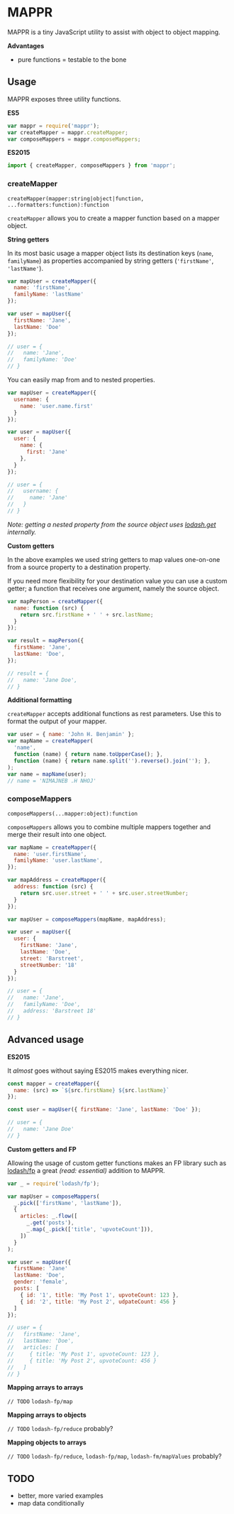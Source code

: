 # MAPPR

MAPPR is a tiny JavaScript utility to assist with object to object mapping.

**Advantages**

* pure functions = testable to the bone

## Usage

MAPPR exposes three utility functions.

**ES5**

```javascript
var mappr = require('mappr');
var createMapper = mappr.createMapper;
var composeMappers = mappr.composeMappers;
```

**ES2015**

```javascript
import { createMapper, composeMappers } from 'mappr';
```

### createMapper

```
createMapper(mapper:string|object|function, ...formatters:function):function
```

`createMapper` allows you to create a mapper function based on a mapper object.

**String getters**

In its most basic usage a mapper object lists its destination keys (`name`, `familyName`) as properties accompanied by string getters (`'firstName'`, `'lastName'`).

```javascript
var mapUser = createMapper({
  name: 'firstName',
  familyName: 'lastName'
});

var user = mapUser({
  firstName: 'Jane',
  lastName: 'Doe'
});

// user = {
//   name: 'Jane',
//   familyName: 'Doe'
// }
```

You can easily map from and to nested properties.

```javascript
var mapUser = createMapper({
  username: {
    name: 'user.name.first'
  }
});

var user = mapUser({
  user: {
    name: {
      first: 'Jane'
    },
  }
});

// user = {
//   username: {
//     name: 'Jane'
//   }
// }
```

*Note: getting a nested property from the source object uses [lodash.get](https://lodash.com/docs#get) internally.*

**Custom getters**

In the above examples we used string getters to map values one-on-one from a source property to a destination property.

If you need more flexibility for your destination value you can use a custom getter; a function that receives one argument, namely the source object.

```javascript
var mapPerson = createMapper({
  name: function (src) {
    return src.firstName + ' ' + src.lastName;
  }
});

var result = mapPerson({
  firstName: 'Jane',
  lastName: 'Doe',
});

// result = {
//   name: 'Jane Doe',
// }
```

**Additional formatting**

`createMapper` accepts additional functions as rest parameters. Use this to format the output of your mapper.

```javascript
var user = { name: 'John H. Benjamin' };
var mapName = createMapper(
  'name',
  function (name) { return name.toUpperCase(); },
  function (name) { return name.split('').reverse().join(''); },
);
var name = mapName(user);
// name = 'NIMAJNEB .H NHOJ'
```

### composeMappers

```
composeMappers(...mapper:object):function
```

`composeMappers` allows you to combine multiple mappers together and merge their result into one object.

```javascript
var mapName = createMapper({
  name: 'user.firstName',
  familyName: 'user.lastName',
});

var mapAddress = createMapper({
  address: function (src) {
    return src.user.street + ' ' + src.user.streetNumber;
  }
});

var mapUser = composeMappers(mapName, mapAddress);

var user = mapUser({
  user: {
    firstName: 'Jane',
    lastName: 'Doe',
    street: 'Barstreet',
    streetNumber: '18'
  }
});

// user = {
//   name: 'Jane',
//   familyName: 'Doe',
//   address: 'Barstreet 18'
// }
```

## Advanced usage

**ES2015**

It *almost* goes without saying ES2015 makes everything nicer.

```javascript
const mapper = createMapper({
  name: (src) => `${src.firstName} ${src.lastName}`
});

const user = mapUser({ firstName: 'Jane', lastName: 'Doe' });

// user = {
//   name: 'Jane Doe'
// }
```

**Custom getters and FP**

Allowing the usage of custom getter functions makes an FP library such as [lodash/fp](https://github.com/lodash/lodash/wiki/FP-Guide) a great *(read: essential)* addition to MAPPR.

```javascript
var _ = require('lodash/fp');

var mapUser = composeMappers(
  _.pick(['firstName', 'lastName']),
  {
    articles: _.flow([
      _.get('posts'),
      _.map(_.pick(['title', 'upvoteCount'])),
    ])
  }
);

var user = mapUser({
  firstName: 'Jane'
  lastName: 'Doe',
  gender: 'female',
  posts: [
    { id: '1', title: 'My Post 1', upvoteCount: 123 },
    { id: '2', title: 'My Post 2', udpateCount: 456 }
  ]
});

// user = {
//   firstName: 'Jane',
//   lastName: 'Doe',
//   articles: [
//     { title: 'My Post 1', upvoteCount: 123 },
//     { title: 'My Post 2', upvoteCount: 456 }
//   ]
// }
```

**Mapping arrays to arrays**

`// TODO` `lodash-fp/map`

**Mapping arrays to objects**

`// TODO` `lodash-fp/reduce` probably?

**Mapping objects to arrays**

`// TODO` `lodash-fp/reduce`, `lodash-fp/map`, `lodash-fm/mapValues` probably?

## TODO

* better, more varied examples
* map data conditionally

